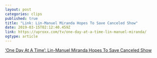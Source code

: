```yaml
---
layout: post
categories: clips
published: true
title: "Link: Lin-Manuel Miranda Hopes To Save Canceled Show"
date: 2019-03-15T02:12:40.459Z
link: https://uproxx.com/tv/one-day-at-a-time-lin-manuel-miranda/
ogtype: article
---
```


[ ‘One Day At A Time’: Lin-Manuel Miranda Hopes To Save Canceled Show ](https://uproxx.com/tv/one-day-at-a-time-lin-manuel-miranda/)
